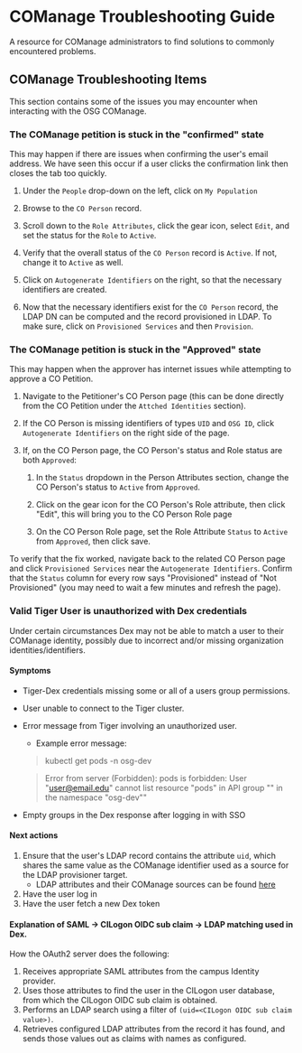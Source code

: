 COManage Troubleshooting Guide
==============================

A resource for COManage administrators to find solutions to commonly encountered problems.


COManage Troubleshooting Items
----
This section contains some of the issues you may encounter when interacting with the OSG COManage.

### The COManage petition is stuck in the "confirmed" state

This may happen if there are issues when confirming the user's email address.
We have seen this occur if a user clicks the confirmation link then closes the tab too quickly.

1.  Under the `People` drop-down on the left,  click on `My Population`

1.  Browse to the `CO Person` record.

1.  Scroll down to the `Role Attributes`, click the gear icon, select `Edit`, and set the status for the `Role` to `Active`.

1.  Verify that the overall status of the `CO Person` record is `Active`.  If not, change it to `Active` as well.

1.  Click on `Autogenerate Identifiers` on the right, so that the necessary identifiers are created.

1.  Now that the necessary identifiers exist for the `CO Person` record, the LDAP DN can be computed and the record
    provisioned in LDAP. To make sure, click on `Provisioned Services` and then  `Provision`.

### The COManage petition is stuck in the "Approved" state

This may happen when the approver has internet issues while attempting to approve a CO Petition.

1.  Navigate to the Petitioner's CO Person page (this can be done directly from the CO Petition under the `Attched Identities` section).

1.  If the CO Person is missing identifiers of types `UID` and `OSG ID`, click `Autogenerate Identifiers` on the right side of the page.

1.  If, on the CO Person page, the CO Person's status and Role status are both `Approved`:

    1.  In the `Status` dropdown in the Person Attributes section, change the CO Person's status to `Active` from `Approved`.

    1.  Click on the gear icon for the CO Person's Role attribute, then click "Edit", this will bring you to the CO Person Role page

    1.  On the CO Person Role page, set the Role Attribute `Status` to `Active` from `Approved`, then click save.

To verify that the fix worked, navigate back to the related CO Person page and click `Provisioned Services` near the `Autogenerate Identifiers`.
Confirm that the `Status` column for every row says "Provisioned" instead of "Not Provisioned" (you may need to wait a few minutes and refresh the page).

### Valid Tiger User is unauthorized with Dex credentials

Under certain circumstances Dex may not be able to match a user to their COManage identity,
 possibly due to incorrect and/or missing organization identities/identifiers.

#### Symptoms

 - Tiger-Dex credentials missing some or all of a users group permissions.
 - User unable to connect to the Tiger cluster.
 - Error message from Tiger involving an unauthorized user.
    - Example error message: 

    >kubectl get pods -n osg-dev

    >Error from server (Forbidden): pods is forbidden: User "user@email.edu" cannot list resource "pods" in API group "" in the namespace "osg-dev""
 
 - Empty groups in the Dex response after logging in with SSO

#### Next actions

1. Ensure that the user's LDAP record contains the attribute `uid`,
 which shares the same value as the COManage identifier used as a source for the LDAP provisioner target.
    - LDAP attributes and their COManage sources can be found [here](https://registry.cilogon.org/registry/ldap_provisioner/co_ldap_provisioner_targets/edit/6)
1. Have the user log in
1. Have the user fetch a new Dex token  

#### Explanation of SAML -> CILogon OIDC sub claim -> LDAP matching used in Dex.

How the OAuth2 server does the following:

1. Receives appropriate SAML attributes from the campus Identity provider.
1. Uses those attributes to find the user in the CILogon user database,
 from which the CILogon OIDC sub claim is obtained.
1. Performs an LDAP search using a filter of `(uid=<CILogon OIDC sub claim value>)`.
1. Retrieves configured LDAP attributes from the record it has found,
 and sends those values out as claims with names as configured.
